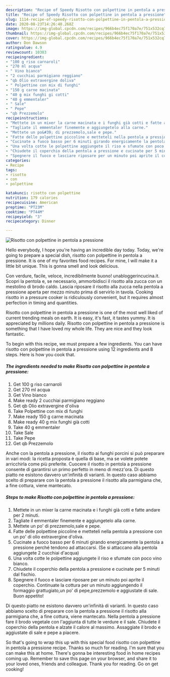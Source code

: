 ```yaml
---
description: "Recipe of Speedy Risotto con polpettine in pentola a pressione"
title: "Recipe of Speedy Risotto con polpettine in pentola a pressione"
slug: 1114-recipe-of-speedy-risotto-con-polpettine-in-pentola-a-pressione
date: 2020-08-23T14:26:40.268Z
image: https://img-global.cpcdn.com/recipes/966b4ec75f170a7e/751x532cq70/risotto-con-polpettine-in-pentola-a-pressione-recipe-main-photo.jpg
thumbnail: https://img-global.cpcdn.com/recipes/966b4ec75f170a7e/751x532cq70/risotto-con-polpettine-in-pentola-a-pressione-recipe-main-photo.jpg
cover: https://img-global.cpcdn.com/recipes/966b4ec75f170a7e/751x532cq70/risotto-con-polpettine-in-pentola-a-pressione-recipe-main-photo.jpg
author: Don Dawson
ratingvalue: 4.9
reviewcount: 10303
recipeingredient:
- "100 g riso carnaroli"
- "270 ml acqua"
- " Vino bianco"
- "2 cucchiai parmigiano reggiano"
- "qb Olio extravergine doliva"
- " Polpettine con mix di funghi"
- "150 g carne macinata"
- "40 g mix funghi gi cotti"
- "40 g emmentaler"
- " Sale"
- " Pepe"
- "qb Prezzemolo"
recipeinstructions:
- "Mettete in un mixer la carne macinata e i funghi già cotti e fatte andare per 2 minuti."
- "Tagliate il emmentaler finemente e aggiungetelo alla carne."
- "Mettete un po&#39; di prezzemolo,sale e pepe."
- "Fatte delle polpettine piccoline e metteteli nella pentola a pressione con un po&#39; di olio extravergine d&#39;oliva."
- "Cucinate a fuoco basso per 6 minuti girando energicamente la pentola a pressione perché tendono ad attaccarsi. (Se si attaccano alla pentola aggiungete 2 cucchiai d&#39;acqua)"
- "Una volta cotte le polpettine aggiungete il riso e sfumate con poco vino bianco."
- "Chiudete il coperchio della pentola a pressione e cucinate per 5 minuti dal fischio."
- "Spegnere il fuoco e lasciare riposare per un minuto poi aprite il coperchio. Continuate la cottura per un minuto aggiungendo il formaggio grattugiato,un po&#39; di pepe,prezzemolo e aggiustate di sale. Buon appetito!"
categories:
- Recipe
tags:
- risotto
- con
- polpettine

katakunci: risotto con polpettine 
nutrition: 179 calories
recipecuisine: American
preptime: "PT23M"
cooktime: "PT44M"
recipeyield: "3"
recipecategory: Dinner

---
```



![Risotto con polpettine in pentola a pressione](https://img-global.cpcdn.com/recipes/966b4ec75f170a7e/751x532cq70/risotto-con-polpettine-in-pentola-a-pressione-recipe-main-photo.jpg)

Hello everybody, I hope you're having an incredible day today. Today, we're going to prepare a special dish, risotto con polpettine in pentola a pressione. It is one of my favorites food recipes. For mine, I will make it a little bit unique. This is gonna smell and look delicious.

Con verdure, facile, veloce, incredibilmente buono! unabloggerincucina.it. Scopri la pentola e, se necessario, ammorbidisci il risotto alla zucca con un mestolino di brodo caldo. Lascia riposare il risotto alla zucca nella pentola a pressione aperta per mezzo minuto prima di servirlo in tavola. Cooking risotto in a pressure cooker is ridiculously convenient, but it requires almost perfection in timing and quantities.

Risotto con polpettine in pentola a pressione is one of the most well liked of current trending meals on earth. It is easy, it's fast, it tastes yummy. It is appreciated by millions daily. Risotto con polpettine in pentola a pressione is something that I have loved my whole life. They are nice and they look fantastic.


To begin with this recipe, we must prepare a few ingredients. You can have risotto con polpettine in pentola a pressione using 12 ingredients and 8 steps. Here is how you cook that.

<!--inarticleads1-->

##### The ingredients needed to make Risotto con polpettine in pentola a pressione:

1. Get 100 g riso carnaroli
1. Get 270 ml acqua
1. Get  Vino bianco
1. Make ready 2 cucchiai parmigiano reggiano
1. Get qb Olio extravergine d&#39;oliva
1. Take  Polpettine con mix di funghi
1. Make ready 150 g carne macinata
1. Make ready 40 g mix funghi già cotti
1. Take 40 g emmentaler
1. Take  Sale
1. Take  Pepe
1. Get qb Prezzemolo


Anche con la pentola a pressione, il risotto ai funghi porcini si può preparare in vari modi: la ricetta proposta è quella di base, ma se volete potete arricchirla come più preferite. Cuocere il risotto in pentola a pressione consente di garantirsi un primo perfetto in meno di mezz&#39;ora. Di questo piatto ne esistono davvero un&#39;infinità di varianti. In questo caso abbiamo scelto di preparare con la pentola a pressione il risotto alla parmigiana che, a fine cottura, viene mantecato. 

<!--inarticleads2-->

##### Steps to make Risotto con polpettine in pentola a pressione:

1. Mettete in un mixer la carne macinata e i funghi già cotti e fatte andare per 2 minuti.
1. Tagliate il emmentaler finemente e aggiungetelo alla carne.
1. Mettete un po&#39; di prezzemolo,sale e pepe.
1. Fatte delle polpettine piccoline e metteteli nella pentola a pressione con un po&#39; di olio extravergine d&#39;oliva.
1. Cucinate a fuoco basso per 6 minuti girando energicamente la pentola a pressione perché tendono ad attaccarsi. (Se si attaccano alla pentola aggiungete 2 cucchiai d&#39;acqua)
1. Una volta cotte le polpettine aggiungete il riso e sfumate con poco vino bianco.
1. Chiudete il coperchio della pentola a pressione e cucinate per 5 minuti dal fischio.
1. Spegnere il fuoco e lasciare riposare per un minuto poi aprite il coperchio. Continuate la cottura per un minuto aggiungendo il formaggio grattugiato,un po&#39; di pepe,prezzemolo e aggiustate di sale. Buon appetito!


Di questo piatto ne esistono davvero un&#39;infinità di varianti. In questo caso abbiamo scelto di preparare con la pentola a pressione il risotto alla parmigiana che, a fine cottura, viene mantecato. Nella pentola a pressione fare il brodo vegetale con l&#39;aggiunta di tutte le verdure e il sale. Chiudete il coperchio della pentola e alzate il calore al massimo. Assaggiate il brodo e aggiustate di sale e pepe a piacere. 

So that's going to wrap this up with this special food risotto con polpettine in pentola a pressione recipe. Thanks so much for reading. I'm sure that you can make this at home. There's gonna be interesting food in home recipes coming up. Remember to save this page on your browser, and share it to your loved ones, friends and colleague. Thank you for reading. Go on get cooking!
